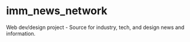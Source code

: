# imm_news_network
Web dev/design project - Source for industry, tech, and design news and information.
